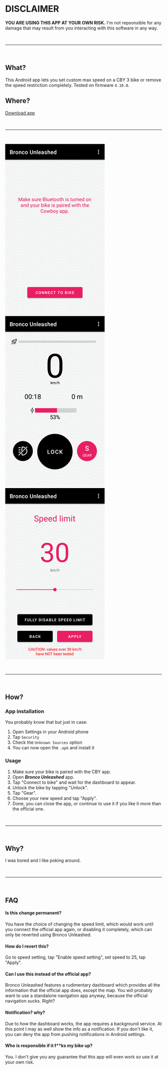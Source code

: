 ⠀

# DISCLAIMER

**YOU ARE USING THIS APP AT YOUR OWN RISK.** I'm not repsonsible for any damage that may result from you interacting with this software in any way.

⠀

---

⠀

## What?

This Android app lets you set custom max speed on a CBY 3 bike or remove the speed restriction completely. Tested on firmware `4.10.0`.

## Where?

[Download app](https://github.com/hackboyMcHack/bronco/releases/download/2.0.0/BroncoUnleashed.apk)

⠀

---
⠀

![Connection screen](./files/discovery.png) ![Dashboard](./files/dashboard.png) ![Speed setting](./files/speed_setting.png)

⠀

---

⠀

## How?

### App installation

You probably know that but just in case:

1. Open Settings in your Android phone
2. Tap `Security`
3. Check the `Unknown Sources` option
4. You can now open the `.apk` and install it

### Usage

1. Make sure your bike is paired with the CBY app. 
2. Open ***Bronco Unleashed*** app.
3. Tap "Connect to bike" and wait for the dashboard to appear.
4. Unlock the bike by tapping "Unlock".
5. Tap "Gear".
6. Choose your new speed and tap "Apply".
7. Done, you can close the app, or continue to use it if you like it more than the official one.

⠀

---

⠀

## Why?

I was bored and I like poking around.

⠀

---

⠀

## FAQ

#### Is this change permanent?

You have the choice of changing the speed limit, which would work until you connect the official app again, or disabling it completely, which can only be reverted using Bronco Unleashed.

#### How do I revert this?

Go to speed setting, tap "Enable speed setting", set speed to 25, tap "Apply".

#### Can I use this instead of the official app?

Bronco Unleashed features a rudimentary dashboard which provides all the information that the official app does, except the map. You will probably want to use a standalone navigation app anyway, because the official navigation sucks. Right? 

#### Notification? why?

Due to how the dashboard works, the app requires a background service. At this point I may as well show the info as a notification. If you don't like it, you can deny the app from pushing notifications in Android settings.

#### Who is responsible if it f**ks my bike up?

You. I don't give you any guarantee that this app will even work so use it at your own risk.

⠀

⠀

